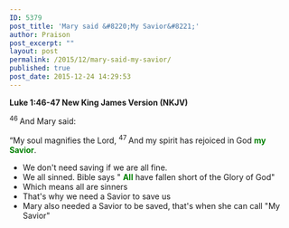 ```yaml
---
ID: 5379
post_title: 'Mary said &#8220;My Savior&#8221;'
author: Praison
post_excerpt: ""
layout: post
permalink: /2015/12/mary-said-my-savior/
published: true
post_date: 2015-12-24 14:29:53
---
```

<strong><span class="passage-display-bcv">Luke 1:46-47
</span><span class="passage-display-version">New King James Version (NKJV)</span></strong>

<span class="text Luke-1-46"><sup class="versenum">46 </sup>And Mary said:</span>
<div class="poetry top-1">
<p class="line"><span class="text Luke-1-46">“My soul magnifies the Lord,</span>
<span id="en-NKJV-24941" class="text Luke-1-47"><sup class="versenum">47 </sup>And my spirit has rejoiced in God <span style="color: #008000;"><strong>my Savior</strong></span>.</span></p>

<ul>
	<li class="line">We don't need saving if we are all fine.</li>
	<li class="line">We all sinned. Bible says " <span style="color: #008000;"><strong>All</strong> </span>have fallen short of the Glory of God"</li>
	<li class="line">Which means all are sinners</li>
	<li class="line">That's why we need a Savior to save us</li>
	<li class="line">Mary also needed a Savior to be saved, that's when she can call "My Savior"</li>
</ul>
</div>